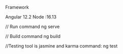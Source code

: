 Framework

Angular 12.2
Node :16.13

// Run command
ng serve

// Build command 
ng build

//Testing tool is jasmine and karma
 command: ng test
